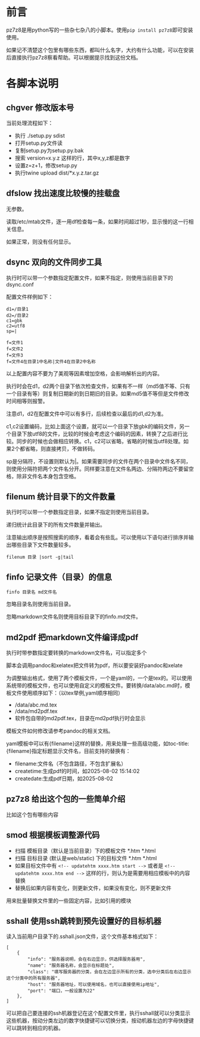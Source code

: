 # 前言

pz7z8是用python写的一些杂七杂八的小脚本。使用`pip install pz7z8`即可安装使用。

如果记不清楚这个包里有哪些东西，都叫什么名字，大约有什么功能，可以在安装后直接执行pz7z8察看帮助。可以根据提示找到这份文档。

# 各脚本说明

## chgver 修改版本号

当前处理流程如下：

* 执行 ./setup.py sdist
* 打开setup.py文件读
* 复制setup.py为setup.py.bak
* 搜索 version=x.y.z 这样的行，其中x,y,z都是数字
* 设置z=z+1，修改setup.py
* 执行twine upload dist/*x.y.z.tar.gz

## dfslow 找出速度比较慢的挂载盘

无参数。

读取/etc/mtab文件，逐一用df检查每一条，如果时间超过1秒，显示慢的这一行相关信息。

如果正常，则没有任何显示。

## dsync 双向的文件同步工具

执行时可以带一个参数指定配置文件，如果不指定，则使用当前目录下的dsync.conf

配置文件样例如下：

```
d1=/目录1
d2=/目录2
c1=gbk
c2=utf8
sp=|

f=文件1
f=文件2
f=文件3
f=文件4在目录1中名称|文件4在目录2中名称
```

以上配置内容不要为了美观等因素增加空格，会影响解析出的内容。

执行时会在d1，d2两个目录下依次检查文件，如果有不一样（md5值不等、只有一个目录有等）则复制日期新的到日期旧的目录。如果md5值不等但是文件修改时间相等则报警。

注意d1，d2在配置文件中可以有多行，后续检查以最后的d1,d2为准。

c1,c2设置编码，比如上面这个设置，就可以一个目录下放gbk的编码文件，另一个目录下放utf8的文件，比较的时候会考虑这个编码的因素，转换了之后进行比较。同步的时候也会做相应转换。c1，c2可以省略，省略的时候当utf8处理。如果2个都省略，则直接拷贝，不做转码。

sp是分隔符，不设置则默认为|。如果需要同步的文件在两个目录中文件名不同，则使用分隔符把两个文件名分开。同样要注意在文件名两边、分隔符两边不要留空格，除非文件名本身包含空格。

## filenum 统计目录下的文件数量

执行时可以带一个参数指定目录，如果不指定则使用当前目录。

递归统计此目录下的所有文件数量并输出。

注意输出顺序是按照搜索的顺序，看着会有些乱。可以使用以下语句进行排序并输出哪些目录下文件数量较多。

`filenum 目录 |sort -g|tail`

## finfo 记录文件（目录）的信息

`finfo 目录名 md文件名`

忽略目录名则使用当前目录。

忽略markdown文件名则使用目标目录下的finfo.md文件。

## md2pdf 把markdown文件编译成pdf

执行时带参数指定要转换的markdown文件名，可以指定多个

脚本会调用pandoc和xelatex把文件转为pdf，所以要安装好pandoc和xelate

为调整输出格式，使用了两个模板文件，一个是yaml的，一个是tex的。可以使用系统带的模板文件，也可以使用自定义的模板文件。要转换/data/abc.md时，模板文件使用顺序如下：（以tex举例,yaml顺序相同）

* /data/abc.md.tex
* /data/md2pdf.tex
* 软件包自带的md2pdf.tex，目录在md2pdf执行时会显示

模板文件如何修改请参考pandoc的相关文档。

yaml模板中可以有{filename}这样的替换，用来处理一些高级功能，如toc-title: {filename}指定标题显示文件名，目前支持的替换有：

* filename:文件名（不包含路径，不包含扩展名）
* createtime:生成pdf的时间，如2025-08-02 15:14:02
* createdate:生成pdf日期，如2025-08-02

## pz7z8 给出这个包的一些简单介绍

比如这个包有哪些内容

## smod 根据模板调整源代码

* 扫描 模板目录（默认是当前目录）下的模板文件 *.htm *.html
* 扫描 目标目录 (默认是web/static) 下的目标文件 *.htm *.html
* 如果目标文件中有 `<!-- updatehtm xxxx.htm start -->` 或者是 `<!-- updatehtm xxxx.htm end -->`  这样的行，则认为是需要用相应模板中的内容替换
* 替换后如果内容有变化，则更新文件，如果没有变化，则不更新文件

用来批量替换文件里的一些固定内容，比如引用的模块

## sshall 使用ssh跳转到预先设置好的目标机器

读入当前用户目录下的.sshall.json文件，这个文件基本格式如下：
```
[
    {
        "info": "服务器说明，会在右边显示，供选择服务器用",
        "name": "服务器名称，会显示在标题处",
        "class": "填写服务器的分类，会在左边显示所有的分类，选中分类后在右边显示这个分类中的所有服务器",
        "host": "服务器地址，可以使用域名，也可以直接使用ip地址",
        "port": "端口，一般设置为22"
    },
]
```

可以把自己要连接的ssh机器登记在这个配置文件里，执行sshall就可以分类显示这些机器，按动分类左边的数字快捷键可以切换分类，按动机器左边的字母快捷键可以跳转到相应的机器。

